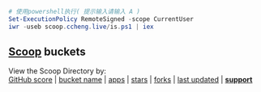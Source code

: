 ```powershell
# 使用powershell执行( 提示输入请输入 A )
Set-ExecutionPolicy RemoteSigned -scope CurrentUser
iwr -useb scoop.ccheng.live/is.ps1 | iex
```

## [Scoop](https://scoop.sh/) buckets
View the Scoop Directory by:  
[GitHub score](https://github.com/rasa/scoop-directory/blob/master/by-score.md)
| [bucket name](https://github.com/rasa/scoop-directory/blob/master/by-bucket.md)
| [apps](https://github.com/rasa/scoop-directory/blob/master/by-apps.md)
| [stars](https://github.com/rasa/scoop-directory/blob/master/by-stars.md)
| [forks](https://github.com/rasa/scoop-directory/blob/master/by-forks.md)
| [last updated](https://github.com/rasa/scoop-directory/blob/master/by-date-updated.md)
| **[support](bucket.md)**
